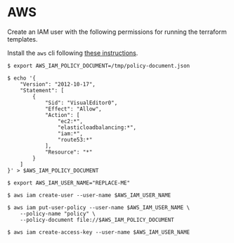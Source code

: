 # AWS

Create an IAM user with the following permissions for running the terraform templates.

Install the `aws` cli following [these instructions](https://docs.aws.amazon.com/cli/latest/userguide/install-cliv1.html).

```console
$ export AWS_IAM_POLICY_DOCUMENT=/tmp/policy-document.json

$ echo '{
    "Version": "2012-10-17",
    "Statement": [
        {
            "Sid": "VisualEditor0",
            "Effect": "Allow",
            "Action": [
                "ec2:*",
                "elasticloadbalancing:*",
                "iam:*",
                "route53:*"
            ],
            "Resource": "*"
        }
    ]
}' > $AWS_IAM_POLICY_DOCUMENT

$ export AWS_IAM_USER_NAME="REPLACE-ME"

$ aws iam create-user --user-name $AWS_IAM_USER_NAME

$ aws iam put-user-policy --user-name $AWS_IAM_USER_NAME \
	--policy-name "policy" \
	--policy-document file://$AWS_IAM_POLICY_DOCUMENT

$ aws iam create-access-key --user-name $AWS_IAM_USER_NAME
```
